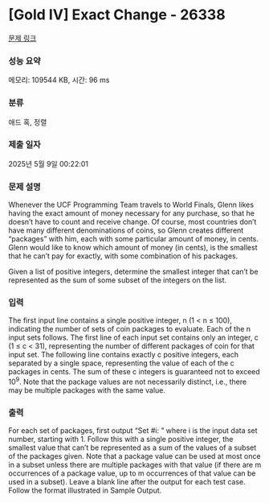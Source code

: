 # [Gold IV] Exact Change - 26338 

[문제 링크](https://www.acmicpc.net/problem/26338) 

### 성능 요약

메모리: 109544 KB, 시간: 96 ms

### 분류

애드 혹, 정렬

### 제출 일자

2025년 5월 9일 00:22:01

### 문제 설명

<p>Whenever the UCF Programming Team travels to World Finals, Glenn likes having the exact amount of money necessary for any purchase, so that he doesn’t have to count and receive change. Of course, most countries don’t have many different denominations of coins, so Glenn creates different “packages” with him, each with some particular amount of money, in cents. Glenn would like to know which amount of money (in cents), is the smallest that he can’t pay for exactly, with some combination of his packages.</p>

<p>Given a list of positive integers, determine the smallest integer that can’t be represented as the sum of some subset of the integers on the list.</p>

### 입력 

 <p>The first input line contains a single positive integer, n (1 < n ≤ 100), indicating the number of sets of coin packages to evaluate. Each of the n input sets follows. The first line of each input set contains only an integer, c (1 ≤ c < 31), representing the number of different packages of coin for that input set. The following line contains exactly c positive integers, each separated by a single space, representing the value of each of the c packages in cents. The sum of these c integers is guaranteed not to exceed 10<sup>9</sup>. Note that the package values are not necessarily distinct, i.e., there may be multiple packages with the same value.</p>

### 출력 

 <p>For each set of packages, first output “Set #i: ” where i is the input data set number, starting with 1. Follow this with a single positive integer, the smallest value that can’t be represented as a sum of the values of a subset of the packages given. Note that a package value can be used at most once in a subset unless there are multiple packages with that value (if there are m occurrences of a package value, up to m occurrences of that value can be used in a subset). Leave a blank line after the output for each test case. Follow the format illustrated in Sample Output.</p>

